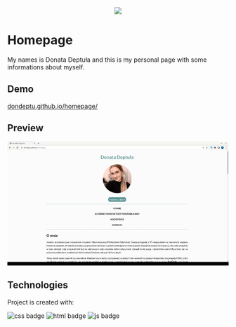 <div id="header" align="center">
  <img src="images/character.gif" width="100"/>
</div>

# Homepage

My names is Donata Deptuła and this is my personal page with some informations about myself.

## Demo

[dondeptu.github.io/homepage/](https://dondeptu.github.io/homepage/)

## Preview

![homepage preview](images/readme-review.gif)

## Technologies
Project is created with:

![css badge](https://img.shields.io/badge/CSS-239120?&style=for-the-badge&logo=css3&logoColor=white)
![html badge](https://img.shields.io/badge/HTML-239120?style=for-the-badge&logo=html5&logoColor=white)
![js badge](https://img.shields.io/badge/JavaScript-F7DF1E?style=for-the-badge&logo=javascript&logoColor=black)
